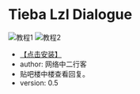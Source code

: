 # Tieba Lzl Dialogue #
![教程1](http://imgsrc.baidu.com/forum/w%3D580/sign=802e239335d3d539c13d0fcb0a86e927/e46cee1190ef76c6ee2bf8469e16fdfaae516716.jpg)
![教程2](http://imgsrc.baidu.com/forum/w%3D580/sign=5f0a008ed639b6004dce0fbfd9513526/e6a099ef76c6a7ef84dfab4bfefaaf51f2de6616.jpg)
* [【点击安装】](https://github.com/FirefoxBar/userscript/raw/master/Tieba_Lzl_Dialogue/Tieba_Lzl_Dialogue.user.js)
* author: 网络中二行客
* 贴吧楼中楼查看回复。
* version: 0.5